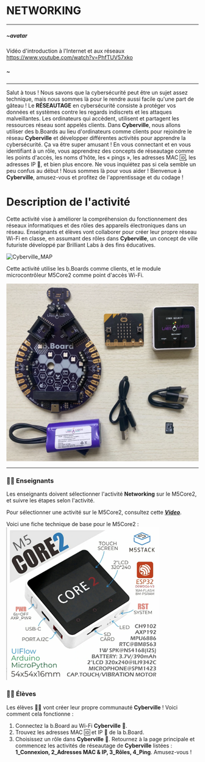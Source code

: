 # NETWORKING
---
##### ~avatar
Vidéo d'introduction à l'Internet et aux réseaux
https://www.youtube.com/watch?v=PhfTUV57xko
##### ~
---


Salut à tous ! Nous savons que la cybersécurité peut être un sujet assez technique, mais nous sommes là pour le rendre aussi facile qu'une part de gâteau ! Le __RÉSEAUTAGE__ en cybersécurité consiste à protéger vos données et systèmes contre les regards indiscrets et les attaques malveillantes. Les ordinateurs qui accèdent, utilisent et partagent les ressources réseau sont appelés clients. Dans __Cyberville__, nous allons utiliser des b.Boards au lieu d'ordinateurs comme clients pour rejoindre le réseau __Cyberville__ et développer différentes activités pour apprendre la cybersécurité. Ça va être super amusant ! En vous connectant et en vous identifiant à un rôle, vous apprendrez des concepts de réseautage comme les points d'accès, les noms d'hôte, les « pings », les adresses MAC 🆔, les adresses IP 📮, et bien plus encore. Ne vous inquiétez pas si cela semble un peu confus au début ! Nous sommes là pour vous aider ! Bienvenue à __Cyberville__, amusez-vous et profitez de l'apprentissage et du codage !

# Description de l'activité
Cette activité vise à améliorer la compréhension du fonctionnement des réseaux informatiques et des rôles des appareils électroniques dans un réseau. Enseignants et élèves vont collaborer pour créer leur propre réseau Wi-Fi en classe, en assumant des rôles dans __Cyberville__, un concept de ville futuriste développé par Brilliant Labs à des fins éducatives.

![Cyberville_MAP](https://github.com/Brilliant-Labs/code.bl/blob/code_alpha/packaged/docs/static/mb/projects/bboard-tutorials-cyberville/Networking/Cyberville-FR.png?raw=true "Cyberville MAP")

Cette activité utilise les b.Boards comme clients, et le module microcontrôleur M5Core2 comme point d'accès Wi-Fi.

![bbord-M5](https://github.com/Brilliant-Labs/code.bl/blob/code_alpha/packaged/docs/static/mb/projects/bboard-tutorials-cyberville/Networking/bbord-M5.png?raw=true "bbord-M5")

---

### 🧑‍🏫 Enseignants
Les enseignants doivent sélectionner l'activité __Networking__ sur le M5Core2, et suivre les étapes selon l'activité.

Pour sélectionner une activité sur le M5Core2, consultez cette [**_Video_**](https://www.canva.com/design/DAGJhm69_Mk/JdN1bb74mN-bKiclzST5Ag/watch?utm_content=DAGJhm69_Mk&utm_campaign=designshare&utm_medium=link&utm_source=editor).

Voici une fiche technique de base pour le M5Core2 :
<img src="https://github.com/Brilliant-Labs/code.bl/blob/code_alpha/packaged/docs/static/mb/projects/bboard-tutorials-cyberville/Networking/M5core2.png?raw=true" alt="M5core2" title="Fiche technique M5Core2" width="400" />

### 🧑‍🎓 Élèves
Les élèves 🧑‍🎓 vont créer leur propre communauté __Cyberville__ ! Voici comment cela fonctionne :
1. Connectez la b.Board au Wi-Fi __Cyberville__ 📳.
2. Trouvez les adresses MAC 🆔 et IP 📮 de la b.Board.
3. Choisissez un rôle dans __Cyberville__ 👤.
Retournez à la page principale et commencez les activités de réseautage de __Cyberville__ listées : __1_Connexion, 2_Adresses MAC & IP, 3_Rôles, 4_Ping__.
Amusez-vous !